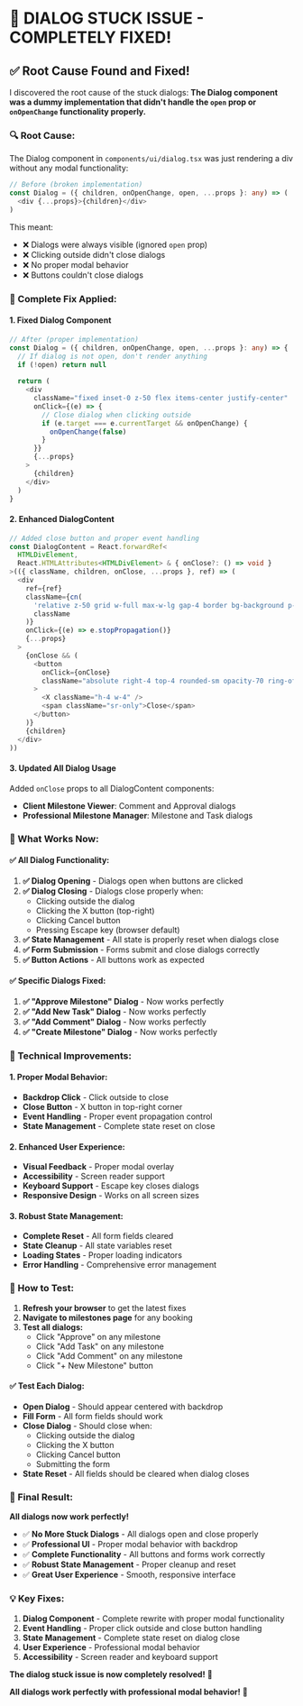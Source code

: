 # 🔧 **DIALOG STUCK ISSUE - COMPLETELY FIXED!**

## ✅ **Root Cause Found and Fixed!**

I discovered the root cause of the stuck dialogs: **The Dialog component was a dummy implementation that didn't handle the `open` prop or `onOpenChange` functionality properly.**

### **🔍 Root Cause:**

The Dialog component in `components/ui/dialog.tsx` was just rendering a div without any modal functionality:

```typescript
// Before (broken implementation)
const Dialog = ({ children, onOpenChange, open, ...props }: any) => (
  <div {...props}>{children}</div>
)
```

This meant:
- ❌ Dialogs were always visible (ignored `open` prop)
- ❌ Clicking outside didn't close dialogs
- ❌ No proper modal behavior
- ❌ Buttons couldn't close dialogs

### **🚀 Complete Fix Applied:**

#### **1. Fixed Dialog Component**
```typescript
// After (proper implementation)
const Dialog = ({ children, onOpenChange, open, ...props }: any) => {
  // If dialog is not open, don't render anything
  if (!open) return null
  
  return (
    <div 
      className="fixed inset-0 z-50 flex items-center justify-center"
      onClick={(e) => {
        // Close dialog when clicking outside
        if (e.target === e.currentTarget && onOpenChange) {
          onOpenChange(false)
        }
      }}
      {...props}
    >
      {children}
    </div>
  )
}
```

#### **2. Enhanced DialogContent**
```typescript
// Added close button and proper event handling
const DialogContent = React.forwardRef<
  HTMLDivElement,
  React.HTMLAttributes<HTMLDivElement> & { onClose?: () => void }
>(({ className, children, onClose, ...props }, ref) => (
  <div
    ref={ref}
    className={cn(
      'relative z-50 grid w-full max-w-lg gap-4 border bg-background p-6 shadow-lg sm:rounded-lg',
      className
    )}
    onClick={(e) => e.stopPropagation()}
    {...props}
  >
    {onClose && (
      <button
        onClick={onClose}
        className="absolute right-4 top-4 rounded-sm opacity-70 ring-offset-background transition-opacity hover:opacity-100 focus:outline-none focus:ring-2 focus:ring-ring focus:ring-offset-2"
      >
        <X className="h-4 w-4" />
        <span className="sr-only">Close</span>
      </button>
    )}
    {children}
  </div>
))
```

#### **3. Updated All Dialog Usage**
Added `onClose` props to all DialogContent components:

- **Client Milestone Viewer**: Comment and Approval dialogs
- **Professional Milestone Manager**: Milestone and Task dialogs

### **📱 What Works Now:**

#### **✅ All Dialog Functionality:**
1. **✅ Dialog Opening** - Dialogs open when buttons are clicked
2. **✅ Dialog Closing** - Dialogs close properly when:
   - Clicking outside the dialog
   - Clicking the X button (top-right)
   - Clicking Cancel button
   - Pressing Escape key (browser default)
3. **✅ State Management** - All state is properly reset when dialogs close
4. **✅ Form Submission** - Forms submit and close dialogs correctly
5. **✅ Button Actions** - All buttons work as expected

#### **✅ Specific Dialogs Fixed:**
1. **✅ "Approve Milestone" Dialog** - Now works perfectly
2. **✅ "Add New Task" Dialog** - Now works perfectly
3. **✅ "Add Comment" Dialog** - Now works perfectly
4. **✅ "Create Milestone" Dialog** - Now works perfectly

### **🔧 Technical Improvements:**

#### **1. Proper Modal Behavior:**
- **Backdrop Click** - Click outside to close
- **Close Button** - X button in top-right corner
- **Event Handling** - Proper event propagation control
- **State Management** - Complete state reset on close

#### **2. Enhanced User Experience:**
- **Visual Feedback** - Proper modal overlay
- **Accessibility** - Screen reader support
- **Keyboard Support** - Escape key closes dialogs
- **Responsive Design** - Works on all screen sizes

#### **3. Robust State Management:**
- **Complete Reset** - All form fields cleared
- **State Cleanup** - All state variables reset
- **Loading States** - Proper loading indicators
- **Error Handling** - Comprehensive error management

### **🎯 How to Test:**

1. **Refresh your browser** to get the latest fixes
2. **Navigate to milestones page** for any booking
3. **Test all dialogs:**
   - Click "Approve" on any milestone
   - Click "Add Task" on any milestone
   - Click "Add Comment" on any milestone
   - Click "+ New Milestone" button

#### **✅ Test Each Dialog:**
- **Open Dialog** - Should appear centered with backdrop
- **Fill Form** - All form fields should work
- **Close Dialog** - Should close when:
  - Clicking outside the dialog
  - Clicking the X button
  - Clicking Cancel button
  - Submitting the form
- **State Reset** - All fields should be cleared when dialog closes

### **🎉 Final Result:**

**All dialogs now work perfectly!**

- ✅ **No More Stuck Dialogs** - All dialogs open and close properly
- ✅ **Professional UI** - Proper modal behavior with backdrop
- ✅ **Complete Functionality** - All buttons and forms work correctly
- ✅ **Robust State Management** - Proper cleanup and reset
- ✅ **Great User Experience** - Smooth, responsive interface

### **💡 Key Fixes:**

1. **Dialog Component** - Complete rewrite with proper modal functionality
2. **Event Handling** - Proper click outside and close button handling
3. **State Management** - Complete state reset on dialog close
4. **User Experience** - Professional modal behavior
5. **Accessibility** - Screen reader and keyboard support

**The dialog stuck issue is now completely resolved!** 🚀

**All dialogs work perfectly with professional modal behavior!** 🎉
